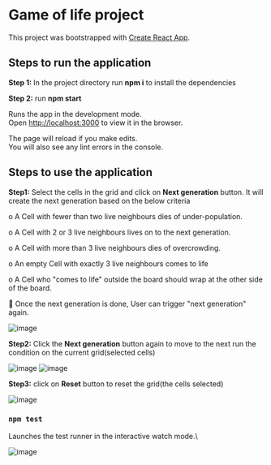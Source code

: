 # Game of life project

This project was bootstrapped with [Create React App](https://github.com/facebook/create-react-app).

## Steps to run the application

**Step 1:** In the project directory run **npm i** to install the dependencies

**Step 2:**  run **npm start**

Runs the app in the development mode.\
Open [http://localhost:3000](http://localhost:3000) to view it in the browser.

The page will reload if you make edits.\
You will also see any lint errors in the console.

## Steps to use the application
**Step1:** Select the cells in the grid and click on **Next generation** button. It will create the next generation based on the below criteria

o A Cell with fewer than two live neighbours dies of under-population.

o A Cell with 2 or 3 live neighbours lives on to the next generation.

o A Cell with more than 3 live neighbours dies of overcrowding.

o An empty Cell with exactly 3 live neighbours comes to life

o A Cell who &quot;comes to life&quot; outside the board should wrap at the other side of the
board.


 Once the next generation is done, User can trigger &quot;next generation&quot; again.


![image](https://user-images.githubusercontent.com/11869506/131240892-864b518d-2a2e-47dd-8f4d-6a717f26c9f4.png)



**Step2:** Click the **Next generation** button again to move to the next run the condition on the current grid(selected cells)

![image](https://user-images.githubusercontent.com/11869506/131240905-ad35cc1c-6426-4b18-8658-fc5a05ab5ec7.png)
![image](https://user-images.githubusercontent.com/11869506/131240914-14fc703c-bdef-4e30-9e87-c8c0d33fa950.png)



**Step3:** click on **Reset** button to reset the grid(the cells selected)

![image](https://user-images.githubusercontent.com/11869506/131240853-836d4fa1-5954-4316-995b-606fa69b0f8f.png)


### `npm test`

Launches the test runner in the interactive watch mode.\

![image](https://user-images.githubusercontent.com/11869506/131241042-b0ba12e9-9957-4004-883f-708cb30df3e2.png)




